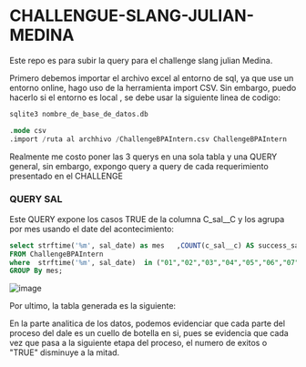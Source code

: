 # CHALLENGUE-SLANG-JULIAN-MEDINA
Este repo es para subir la query para el challenge slang julian Medina. 


Primero debemos importar el archivo excel al entorno de sql, ya que use un entorno online, hago uso de la herramienta import CSV. 
Sin embargo, puedo hacerlo si el entorno es local , se debe usar la siguiente linea de codigo:

```sql 
sqlite3 nombre_de_base_de_datos.db

.mode csv
.import /ruta al archhivo /ChallengeBPAIntern.csv ChallengeBPAIntern

```
Realmente me costo poner las 3 querys en una sola tabla y una QUERY general, sin embargo, expongo query  a query de cada requerimiento presentado en el CHALLENGE

### QUERY SAL
Este QUERY expone los casos TRUE de la columna C_sal__C y los agrupa por mes usando el date del acontecimiento: 
 
```sql 
select strftime('%m', sal_date) as mes   ,COUNT(c_sal__c) AS success_sal
FROM ChallengeBPAIntern
where  strftime('%m', sal_date)  in ("01","02","03","04","05","06","07","08","09","10","11","12") 
GROUP By mes;
```
![image](https://github.com/jmedinave/CHALLENGUE-SLANG-JULIAN-MEDINA/assets/49196705/3fe01143-3fcc-47ba-9920-f614a70a44ca)

Por ultimo, la tabla generada es la siguiente:


En la parte analitica de los datos, podemos evidenciar que cada parte del proceso del dale es un cuello de botella en si, pues se evidencia que cada vez que pasa a la siguiente etapa del proceso, el numero de exitos o "TRUE" disminuye a la mitad. 

